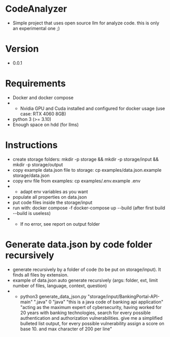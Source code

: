 # CodeAnalyzer

- Simple project that uses open source llm for analyze code. this is only an experimental one ;)

# Version

- 0.0.1

# Requirements

- Docker and docker compose
- - Nvidia GPU and Cuda installed and configured for docker usage (use case: RTX 4060 8GB)
- python 3 (>= 3.10)
- Enough space on hdd (for llms)


# Instructions

- create storage folders: mkdir -p storage && mkdir -p storage/input && mkdir -p storage/output
- copy example data.json file to storage: cp examples/data.json.example storage/data.json
- copy env file from examples: cp examples/.env.example .env
- - adapt env variables as you want
- populate all properties on data.json
- put code files inside the storage/input
- run with: docker compose -f docker-compose up --build (after first build --build is useless)
- - If no error, see report on output folder


# Generate data.json by code folder recursively

- generate recursively by a folder of code (to be put on storage/input). It finds all files by extension.
- example of data.json auto generate recursively (args: folder, ext, limit number of files, language, context, question)
- - python3 generate_data_json.py "storage/input/BankingPortal-API-main" ".java" 0 "java" "this is a java code of banking api application" "acting as the maximum expert of cybersecurity, having worked for 20 years with banking technologies, search for every possible authentication and authorization vulnerabilities. give me a simplified bulleted list output, for every possible vulnerability assign a score on base 10. and max character of 200 per line"